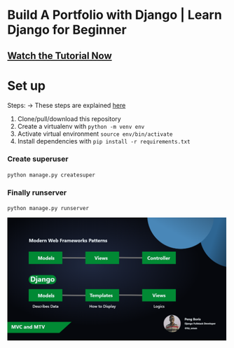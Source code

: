 # Build A Portfolio with Django | Learn Django for Beginner

## [Watch the Tutorial Now](https://www.youtube.com/watch?v=djNrEft8d_I&list=PLnH40zIDkjbSvyke2aopMo5EVbtbI73mH)

# Set up
Steps:
-> These steps are explained [here](https://youtu.be/djNrEft8d_I)
1. Clone/pull/download this repository
2. Create a virtualenv with `python -m venv env`
3. Activate virtual environment `source env/bin/activate`
4. Install dependencies with `pip install -r requirements.txt`

### Create superuser
`python manage.py createsuper`

### Finally runserver
`python manage.py runserver`

<img src="MVC.png" width="500px">
